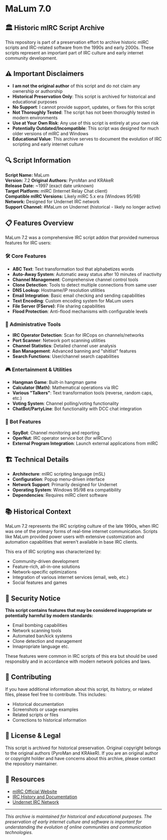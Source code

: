 # MaLum 7.0

## 🏛️ Historic mIRC Script Archive

This repository is part of a preservation effort to archive historic mIRC scripts and IRC-related software from the 1990s and early 2000s. These scripts represent an important part of IRC culture and early internet community development.

## ⚠️ Important Disclaimers

- **I am not the original author** of this script and do not claim any ownership or authorship
- **Historical Preservation Only**: This script is archived for historical and educational purposes
- **No Support**: I cannot provide support, updates, or fixes for this script
- **Not Thoroughly Tested**: The script has not been thoroughly tested in modern environments
- **Use at Your Own Risk**: Any use of this script is entirely at your own risk
- **Potentially Outdated/Incompatible**: This script was designed for much older versions of mIRC and Windows
- **Educational Value**: This archive serves to document the evolution of IRC scripting and early internet culture

## 🔍 Script Information

**Script Name:** MaLum  
**Version:** 7.2
**Original Authors:** PyroMan and KRAkeR  
**Release Date:** ~1997 (exact date unknown)  
**Target Platform:** mIRC (Internet Relay Chat client)  
**Compatible mIRC Versions:** Likely mIRC 5.x era (Windows 95/98)  
**Network:** Designed for Undernet IRC network  
**Support Channel:** #MaLum on Undernet (historical - likely no longer active)  

## 📋 Features Overview

MaLum 7.2 was a comprehensive IRC script addon that provided numerous features for IRC users:

### 🛠️ Core Features

- **ABC Text**: Text transformation tool that alphabetizes words
- **Auto-Away System**: Automatic away status after 10 minutes of inactivity
- **Channel Management**: Comprehensive channel control tools
- **Clone Detection**: Tools to detect multiple connections from same user
- **DNS Lookup**: Hostname/IP resolution utilities
- **Email Integration**: Basic email checking and sending capabilities
- **Text Encoding**: Custom encoding system for MaLum users
- **File Server (FServe)**: File sharing capabilities
- **Flood Protection**: Anti-flood mechanisms with configurable levels

### 🔧 Administrative Tools

- **IRC Operator Detection**: Scan for IRCops on channels/networks
- **Port Scanner**: Network port scanning utilities
- **Channel Statistics**: Detailed channel user analysis
- **Ban Management**: Advanced banning and "shitlist" features
- **Search Functions**: User/channel search capabilities

### 🎮 Entertainment & Utilities

- **Hangman Game**: Built-in hangman game
- **Calculator (Math)**: Mathematical operations via IRC
- **Various "Talkers"**: Text transformation tools (reverse, random caps, etc.)
- **Voting System**: Channel polling/voting functionality
- **ChatBot/PartyLine**: Bot functionality with DCC chat integration

### 🤖 Bot Features

- **SpyBot**: Channel monitoring and reporting
- **OperNut**: IRC operator service bot (for wIRCsrv)
- **External Program Integration**: Launch external applications from mIRC

## 🏗️ Technical Details

- **Architecture**: mIRC scripting language (mSL)
- **Configuration**: Popup menu-driven interface
- **Network Support**: Primarily designed for Undernet
- **Operating System**: Windows 95/98 era compatibility
- **Dependencies**: Requires mIRC client software

## 📚 Historical Context

MaLum 7.2 represents the IRC scripting culture of the late 1990s, when IRC was one of the primary forms of real-time internet communication. Scripts like MaLum provided power users with extensive customization and automation capabilities that weren't available in base IRC clients.

This era of IRC scripting was characterized by:

- Community-driven development
- Feature-rich, all-in-one solutions
- Network-specific optimizations
- Integration of various internet services (email, web, etc.)
- Social features and games

## 🔐 Security Notice

**This script contains features that may be considered inappropriate or potentially harmful by modern standards:**

- Email bombing capabilities
- Network scanning tools
- Automated ban/kick systems
- Clone detection and management
- Innapropriate language etc.

These features were common in IRC scripts of this era but should be used responsibly and in accordance with modern network policies and laws.

## 🤝 Contributing

If you have additional information about this script, its history, or related files, please feel free to contribute. This includes:

- Historical documentation
- Screenshots or usage examples
- Related scripts or files
- Corrections to historical information

## 📜 License & Legal

This script is archived for historical preservation. Original copyright belongs to the original authors (PyroMan and KRAkeR). If you are an original author or copyright holder and have concerns about this archive, please contact the repository maintainer.

## 🔗 Resources

- [mIRC Official Website](https://www.mirc.com/)
- [IRC History and Documentation](https://tools.ietf.org/rfc/rfc1459.txt)
- [Undernet IRC Network](http://www.undernet.org/)

---

*This archive is maintained for historical and educational purposes. The preservation of early internet culture and software is important for understanding the evolution of online communities and communication technologies.*